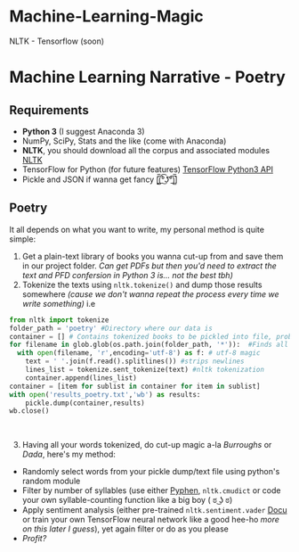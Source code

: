 # Machine-Learning-Magic
NLTK - Tensorflow (soon)


# Machine Learning Narrative - Poetry

## Requirements

* __Python 3__ (I suggest Anaconda 3)
* NumPy, SciPy, Stats and the like (come with Anaconda)
* __NLTK__, you should download all the corpus and associated modules [NLTK](https://www.nltk.org)
* TensorFlow for Python (for future features) [TensorFlow Python3 API](https://www.tensorflow.org/api_docs/python/)
* Pickle and JSON if wanna get fancy [̲̅$̲̅(̲̅ ͡° ͜ʖ ͡°̲̅)̲̅$̲̅]	

## Poetry

It all depends on what you want to write, my personal method is quite simple:

1. Get a plain-text library of books you wanna cut-up from and save them in our project folder. *Can get PDFs but then you'd need to extract the text and PFD confersion in Python 3 is... not the best tbh)*
2. Tokenize the texts using `nltk.tokenize()` and dump those results somewhere *(cause we don't wanna repeat the process every time we write something)* i.e

```python
from nltk import tokenize
folder_path = 'poetry' #Directory where our data is
container = [] # Contains tokenized books to be pickled into file, probably list ain't a good idea though
for filename in glob.glob(os.path.join(folder_path, '*')):  #Finds all files in  folder_path
  with open(filename, 'r',encoding='utf-8') as f: # utf-8 magic
    text = ' '.join(f.read().splitlines()) #strips newlines
    lines_list = tokenize.sent_tokenize(text) #nltk tokenization
    container.append(lines_list)
container = [item for sublist in container for item in sublist]
with open('results_poetry.txt','wb') as results:
    pickle.dump(container,results)
wb.close()
    
    
```

3. Having all your words tokenized, do cut-up magic a-la *Burroughs* or *Dada*, here's my method:
* Randomly select words from your pickle dump/text file using python's random module 
* Filter by number of syllables (use either [Pyphen](http://pyphen.org), `nltk.cmudict` or code your own syllable-counting function like a big boy ( ಠ ͜ʖ ಠ)	
* Apply sentiment analysis (either pre-trained `nltk.sentiment.vader` [Docu](https://www.nltk.org/_modules/nltk/sentiment/vader.html) or train your own TensorFlow neural network like a good hee-ho *more on this later I guess*), yet again filter or do as you please
* *Profit?*
